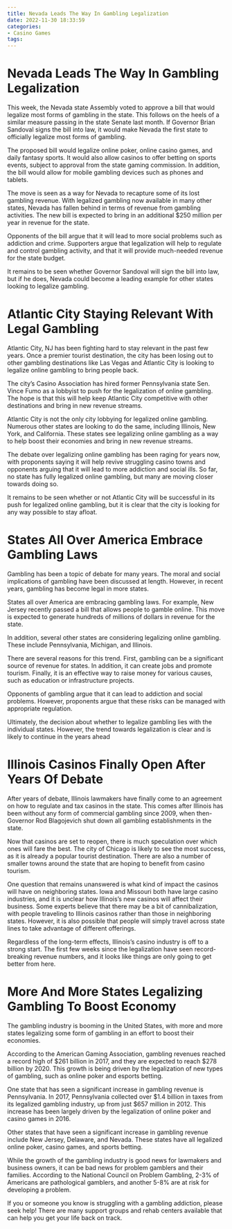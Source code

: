 ```yaml
---
title: Nevada Leads The Way In Gambling Legalization
date: 2022-11-30 18:33:59
categories:
- Casino Games
tags:
---
```



#  Nevada Leads The Way In Gambling Legalization

This week, the Nevada state Assembly voted to approve a bill that would legalize most forms of gambling in the state. This follows on the heels of a similar measure passing in the state Senate last month. If Governor Brian Sandoval signs the bill into law, it would make Nevada the first state to officially legalize most forms of gambling.

The proposed bill would legalize online poker, online casino games, and daily fantasy sports. It would also allow casinos to offer betting on sports events, subject to approval from the state gaming commission. In addition, the bill would allow for mobile gambling devices such as phones and tablets.

The move is seen as a way for Nevada to recapture some of its lost gambling revenue. With legalized gambling now available in many other states, Nevada has fallen behind in terms of revenue from gambling activities. The new bill is expected to bring in an additional $250 million per year in revenue for the state.

Opponents of the bill argue that it will lead to more social problems such as addiction and crime. Supporters argue that legalization will help to regulate and control gambling activity, and that it will provide much-needed revenue for the state budget.

It remains to be seen whether Governor Sandoval will sign the bill into law, but if he does, Nevada could become a leading example for other states looking to legalize gambling.

#  Atlantic City Staying Relevant With Legal Gambling

Atlantic City, NJ has been fighting hard to stay relevant in the past few years. Once a premier tourist destination, the city has been losing out to other gambling destinations like Las Vegas and Atlantic City is looking to legalize online gambling to bring people back.

The city’s Casino Association has hired former Pennsylvania state Sen. Vince Fumo as a lobbyist to push for the legalization of online gambling. The hope is that this will help keep Atlantic City competitive with other destinations and bring in new revenue streams.

Atlantic City is not the only city lobbying for legalized online gambling. Numerous other states are looking to do the same, including Illinois, New York, and California. These states see legalizing online gambling as a way to help boost their economies and bring in new revenue streams.

The debate over legalizing online gambling has been raging for years now, with proponents saying it will help revive struggling casino towns and opponents arguing that it will lead to more addiction and social ills. So far, no state has fully legalized online gambling, but many are moving closer towards doing so.

It remains to be seen whether or not Atlantic City will be successful in its push for legalized online gambling, but it is clear that the city is looking for any way possible to stay afloat.

#  States All Over America Embrace Gambling Laws

Gambling has been a topic of debate for many years. The moral and social implications of gambling have been discussed at length. However, in recent years, gambling has become legal in more states.

States all over America are embracing gambling laws. For example, New Jersey recently passed a bill that allows people to gamble online. This move is expected to generate hundreds of millions of dollars in revenue for the state.

In addition, several other states are considering legalizing online gambling. These include Pennsylvania, Michigan, and Illinois.

There are several reasons for this trend. First, gambling can be a significant source of revenue for states. In addition, it can create jobs and promote tourism. Finally, it is an effective way to raise money for various causes, such as education or infrastructure projects.

Opponents of gambling argue that it can lead to addiction and social problems. However, proponents argue that these risks can be managed with appropriate regulation.

Ultimately, the decision about whether to legalize gambling lies with the individual states. However, the trend towards legalization is clear and is likely to continue in the years ahead

#  Illinois Casinos Finally Open After Years Of Debate 

After years of debate, Illinois lawmakers have finally come to an agreement on how to regulate and tax casinos in the state. This comes after Illinois has been without any form of commercial gambling since 2009, when then-Governor Rod Blagojevich shut down all gambling establishments in the state.

Now that casinos are set to reopen, there is much speculation over which ones will fare the best. The city of Chicago is likely to see the most success, as it is already a popular tourist destination. There are also a number of smaller towns around the state that are hoping to benefit from casino tourism.

One question that remains unanswered is what kind of impact the casinos will have on neighboring states. Iowa and Missouri both have large casino industries, and it is unclear how Illinois’s new casinos will affect their business. Some experts believe that there may be a bit of cannibalization, with people traveling to Illinois casinos rather than those in neighboring states. However, it is also possible that people will simply travel across state lines to take advantage of different offerings.

Regardless of the long-term effects, Illinois’s casino industry is off to a strong start. The first few weeks since the legalization have seen record-breaking revenue numbers, and it looks like things are only going to get better from here.

#  More And More States Legalizing Gambling To Boost Economy

The gambling industry is booming in the United States, with more and more states legalizing some form of gambling in an effort to boost their economies.

According to the American Gaming Association, gambling revenues reached a record high of $261 billion in 2017, and they are expected to reach $278 billion by 2020. This growth is being driven by the legalization of new types of gambling, such as online poker and esports betting.

One state that has seen a significant increase in gambling revenue is Pennsylvania. In 2017, Pennsylvania collected over $1.4 billion in taxes from its legalized gambling industry, up from just $657 million in 2012. This increase has been largely driven by the legalization of online poker and casino games in 2016.

Other states that have seen a significant increase in gambling revenue include New Jersey, Delaware, and Nevada. These states have all legalized online poker, casino games, and sports betting.

While the growth of the gambling industry is good news for lawmakers and business owners, it can be bad news for problem gamblers and their families. According to the National Council on Problem Gambling, 2-3% of Americans are pathological gamblers, and another 5-8% are at risk for developing a problem.

If you or someone you know is struggling with a gambling addiction, please seek help! There are many support groups and rehab centers available that can help you get your life back on track.